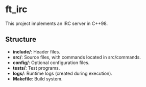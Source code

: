 # ft_irc

This project implements an IRC server in C++98.

## Structure
- **include/**: Header files.
- **src/**: Source files, with commands located in src/commands.
- **config/**: Optional configuration files.
- **tests/**: Test programs.
- **logs/**: Runtime logs (created during execution).
- **Makefile**: Build system.
